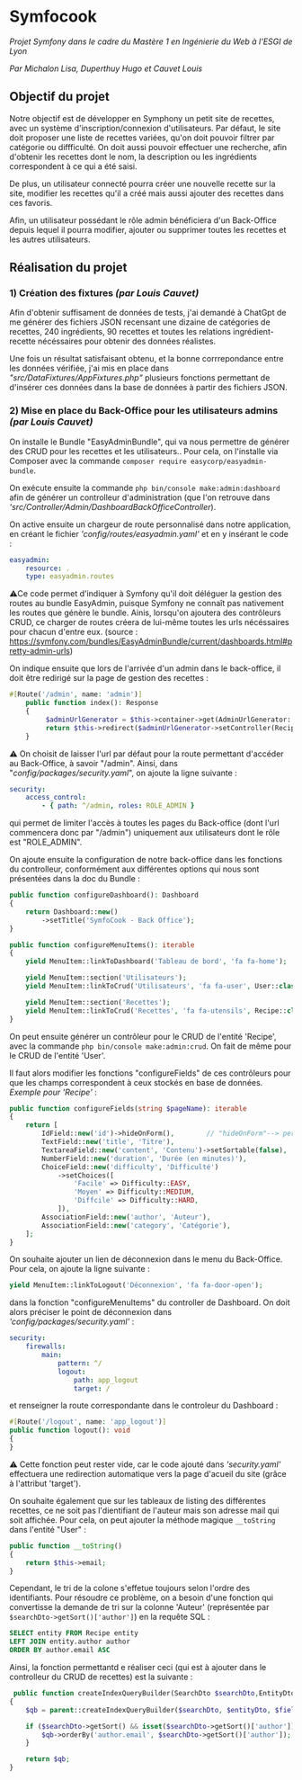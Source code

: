 # Symfocook 
*Projet Symfony dans le cadre du Mastère 1 en Ingénierie du Web à l'ESGI de Lyon*

*Par Michalon Lisa, Duperthuy Hugo et Cauvet Louis*


## Objectif du projet
Notre objectif est de développer en Symphony un petit site de recettes, avec un système d'inscription/connexion d'utilisateurs.
Par défaut, le site doit proposer une liste de recettes variées, qu'on doit pouvoir filtrer par catégorie ou diffficulté.
On doit aussi pouvoir effectuer une recherche, afin d'obtenir les recettes dont le nom, la description ou les ingrédients correspondent à ce qui a été saisi.

De plus, un utilisateur connecté pourra créer une nouvelle recette sur la site, modifier les recettes qu'il a créé mais aussi ajouter des recettes dans ces favoris.

Afin, un utilisateur possédant le rôle admin bénéficiera d'un Back-Office depuis lequel il pourra modifier, ajouter ou supprimer toutes les recettes et les autres utilisateurs.


## Réalisation du projet

### 1) Création des fixtures *(par Louis Cauvet)*
Afin d'obtenir suffisament de données de tests, j'ai demandé à ChatGpt de me générer des fichiers JSON recensant une dizaine de catégories de recettes, 
240 ingrédients, 90 recettes et toutes les relations ingrédient-recette nécéssaires pour obtenir des données réalistes.

Une fois un résultat satisfaisant obtenu, et la bonne corrrepondance entre les données vérifiée, j'ai mis en place dans 
*"src/DataFixtures/AppFixtures.php"* plusieurs fonctions permettant de d'insérer ces données dans la base de données à partir des fichiers JSON.

### 2) Mise en place du Back-Office pour les utilisateurs admins *(par Louis Cauvet)*
On installe le Bundle "EasyAdminBundle", qui va nous permettre de générer des CRUD pour les recettes et les utilisateurs..
Pour cela, on l'installe via Composer avec la commande ``composer require easycorp/easyadmin-bundle``.

On exécute ensuite la commande ``php bin/console make:admin:dashboard`` afin de générer un controlleur d'administration 
(que l'on retrouve dans *'src/Controller/Admin/DashboardBackOfficeController*).

On active ensuite un chargeur de route personnalisé dans notre application, en créant le fichier *'config/routes/easyadmin.yaml'*
et en y insérant le code :
```yaml
easyadmin:
    resource: .
    type: easyadmin.routes
```
⚠️Ce code permet d'indiquer à Symfony qu'il doit déléguer la gestion des routes au bundle EasyAdmin, puisque Symfony ne 
connaît pas nativement les routes que génère le bundle. Ainis, lorsqu'on ajoutera des contrôleurs CRUD, ce charger de routes 
créera de lui-même toutes les urls nécéssaires pour chacun d'entre eux.
(source : https://symfony.com/bundles/EasyAdminBundle/current/dashboards.html#pretty-admin-urls)

On indique ensuite que lors de l'arrivée d'un admin dans le back-office, il doit être redirigé sur la page de gestion des recettes :
```php
#[Route('/admin', name: 'admin')]
    public function index(): Response
    {
         $adminUrlGenerator = $this->container->get(AdminUrlGenerator::class);
         return $this->redirect($adminUrlGenerator->setController(RecipeCrudController::class)->generateUrl());
    }
```
⚠️ On choisit de laisser l'url par défaut pour la route permettant d'accéder au Back-Office, à savoir "/admin".
Ainsi, dans "*config/packages/security.yaml*", on ajoute la ligne suivante :
```yaml
security:
    access_control:
        - { path: ^/admin, roles: ROLE_ADMIN }
```
qui permet de limiter l'accès à toutes les pages du Back-office (dont l'url commencera donc par "/admin") uniquement aux utilisateurs dont le rôle est "ROLE_ADMIN".

On ajoute ensuite la configuration de notre back-office dans les fonctions du controlleur, conformément aux différentes options
qui nous sont présentées dans la doc du Bundle :
```php
public function configureDashboard(): Dashboard
{
    return Dashboard::new()
        ->setTitle('SymfoCook - Back Office');
}

public function configureMenuItems(): iterable
{
    yield MenuItem::linkToDashboard('Tableau de bord', 'fa fa-home');

    yield MenuItem::section('Utilisateurs');
    yield MenuItem::linkToCrud('Utilisateurs', 'fa fa-user', User::class);

    yield MenuItem::section('Recettes');
    yield MenuItem::linkToCrud('Recettes', 'fa fa-utensils', Recipe::class);
}
```

On peut ensuite générer un contrôleur pour le CRUD de l'entité 'Recipe', avec la commande ``php bin/console make:admin:crud``.
On fait de même pour le CRUD de l'entité 'User'.

Il faut alors modifier les fonctions "configureFields" de ces contrôleurs pour que les champs correspondent à ceux stockés en base de données.
*Exemple pour 'Recipe'* : 
```php 
public function configureFields(string $pageName): iterable 
{
    return [
        IdField::new('id')->hideOnForm(),        // "hideOnForm"--> permet de masquer ce champ sur les formulaires
        TextField::new('title', 'Titre'),
        TextareaField::new('content', 'Contenu')->setSortable(false),      // "setSortable(false)"--> permet d'empêcher le tri
        NumberField::new('duration', 'Durée (en minutes)'),
        ChoiceField::new('difficulty', 'Difficulté')
            ->setChoices([
                'Facile' => Difficulty::EASY,
                'Moyen' => Difficulty::MEDIUM,
                'Diffcile' => Difficulty::HARD,
            ]),
        AssociationField::new('author', 'Auteur'),
        AssociationField::new('category', 'Catégorie'),
    ];
}
```

On souhaite ajouter un lien de déconnexion dans le menu du Back-Office. Pour cela, on ajoute la ligne suivante :
```php
yield MenuItem::linkToLogout('Déconnexion', 'fa fa-door-open');
```
dans la fonction "configureMenuItems" du controller de Dashboard.
On doit alors préciser le point de déconnexion dans *'config/packages/security.yaml'* :
```yaml
security:
    firewalls:
        main:
            pattern: ^/
            logout:
                path: app_logout
                target: /
```
et renseigner la route correspondante dans le controleur du Dashboard :
```php
#[Route('/logout', name: 'app_logout')]
public function logout(): void
{
}
```
⚠️ Cette fonction peut rester vide, car le code ajouté dans *'security.yaml'* effectuera une redirection automatique 
vers la page d'acueil du site (grâce à l'attribut 'target').


On souhaite également que sur les tableaux de listing des différentes recettes, ce ne soit pas l'dientifiant de l'auteur 
mais son adresse mail qui soit affichée. Pour cela, on peut ajouter la méthode magique ``__toString`` dans l'entité "User" :
```php
public function __toString()
{
    return $this->email;
}
```

Cependant, le tri de la colone s'effetue toujours selon l'ordre des identifiants. Pour résoudre ce problème, on a besoin d'une 
fonction qui convertisse la demande de tri sur la colonne 'Auteur' (représentée par ``$searchDto->getSort()['author']``)
en la requête SQL :
```sql
SELECT entity FROM Recipe entity
LEFT JOIN entity.author author
ORDER BY author.email ASC
```
Ainsi, la fonction permettantd e réaliser ceci (qui est à ajouter dans le controlleur du CRUD de recettes) est la suivante : 
```php
 public function createIndexQueryBuilder(SearchDto $searchDto,EntityDto $entityDto, FieldCollection $fields, FilterCollection $filters): QueryBuilder
{
    $qb = parent::createIndexQueryBuilder($searchDto, $entityDto, $fields, $filters);

    if ($searchDto->getSort() && isset($searchDto->getSort()['author'])) {
        $qb->orderBy('author.email', $searchDto->getSort()['author']);
    }

    return $qb;
}
```

